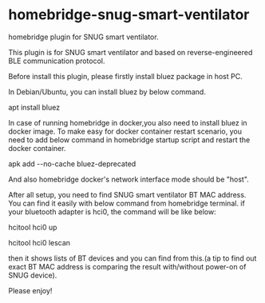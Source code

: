 # homebridge-snug-smart-ventilator
homebridge plugin for SNUG smart ventilator. 

This plugin is for SNUG smart ventilator and based on reverse-engineered BLE communication protocol.

Before install this plugin, please firstly install bluez package in host PC.

In Debian/Ubuntu, you can install bluez by below command.

apt install bluez

In case of running homebridge in docker,you also need to install bluez in docker image.
To make easy for docker container restart scenario, you need to add below command in homebridge startup script and restart the docker container.

apk add --no-cache bluez-deprecated

And also homebridge docker's network interface mode should be "host".


After all setup, you need to find SNUG smart ventilator BT MAC address. You can find it easily with below command from homebridge terminal.
if your bluetooth adapter is hci0, the command will be like below:

hcitool hci0 up

hcitool hci0 lescan

then it shows lists of BT devices and you can find from this.(a tip to find out exact BT MAC address is comparing the result with/without power-on of SNUG device).

Please enjoy!



